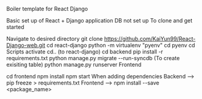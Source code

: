 Boiler template for React Django

Basic set up of React + Django application
DB not set up
To clone and get started

Navigate to desired directory
git clone https://github.com/KaiYun99/React-Django-web.git
cd react-django
python -m virtualenv "pyenv"
cd pyenv
cd Scripts
activate
cd.. (to react-django)
cd backend
pip install -r requirements.txt
python manage.py migrate --run-syncdb (To create exisiting table)
python manage.py runserver
Frontend

cd frontend
npm install
npm start
When adding dependencies
Backend --> pip freeze > requirements.txt
Frontend --> npm install --save <package_name>